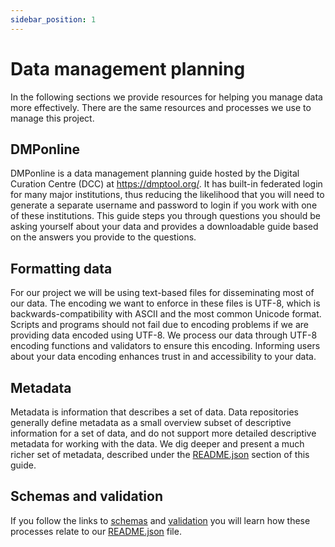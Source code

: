 ```yaml
---
sidebar_position: 1
---
```


# Data management planning

In the following sections we provide resources for helping you manage data more effectively. There are the same resources and processes we use to manage this project.

## DMPonline 

DMPonline is a data management planning guide hosted by the Digital Curation Centre (DCC) at https://dmptool.org/. It has built-in federated login for many major institutions, thus reducing the likelihood that you will need to generate a separate username and password to login if you work with one of these institutions. This guide steps you through questions you should be asking yourself about your data and provides a downloadable guide based on the answers you provide to the questions.

## Formatting data

For our project we will be using text-based files for disseminating most of our data. The encoding we want to enforce in these files is UTF-8, which is backwards-compatibility with ASCII and the most common Unicode format. Scripts and programs should not fail due to encoding problems if we are providing data encoded using UTF-8. We process our data through UTF-8 encoding functions and validators to ensure this encoding. Informing users about your data encoding enhances trust in and accessibility to your data.

## Metadata

Metadata is information that describes a set of data. Data repositories generally define metadata as a small overview subset of descriptive information for a set of data, and do not support more detailed descriptive metadata for working with the data. We dig deeper and present a much richer set of metadata, described under the [README.json](data-dictionary.md#readmejson) section of this guide.

## Schemas and validation

If you follow the links to [schemas](data-dictionary.md#schemas) and [validation](data-dictionary.md#validation) you will learn how these processes relate to our [README.json](data-dictionary.md#readmejson) file.